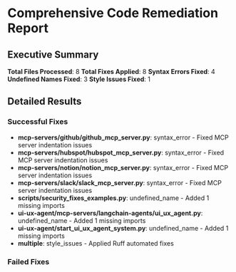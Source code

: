 # Comprehensive Code Remediation Report

## Executive Summary

**Total Files Processed**: 8
**Total Fixes Applied**: 8
**Syntax Errors Fixed**: 4
**Undefined Names Fixed**: 3
**Style Issues Fixed**: 1

## Detailed Results

### Successful Fixes
- **mcp-servers/github/github_mcp_server.py**: syntax_error - Fixed MCP server indentation issues
- **mcp-servers/hubspot/hubspot_mcp_server.py**: syntax_error - Fixed MCP server indentation issues
- **mcp-servers/notion/notion_mcp_server.py**: syntax_error - Fixed MCP server indentation issues
- **mcp-servers/slack/slack_mcp_server.py**: syntax_error - Fixed MCP server indentation issues
- **scripts/security_fixes_examples.py**: undefined_name - Added 1 missing imports
- **ui-ux-agent/mcp-servers/langchain-agents/ui_ux_agent.py**: undefined_name - Added 1 missing imports
- **ui-ux-agent/start_ui_ux_agent_system.py**: undefined_name - Added 1 missing imports
- **multiple**: style_issues - Applied Ruff automated fixes

### Failed Fixes
